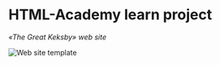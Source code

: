 # HTML-Academy learn project

*«The Great Keksby» web site*

![Web site template](https://htmlacademy.ru/assets/keksby1/preview.png)
